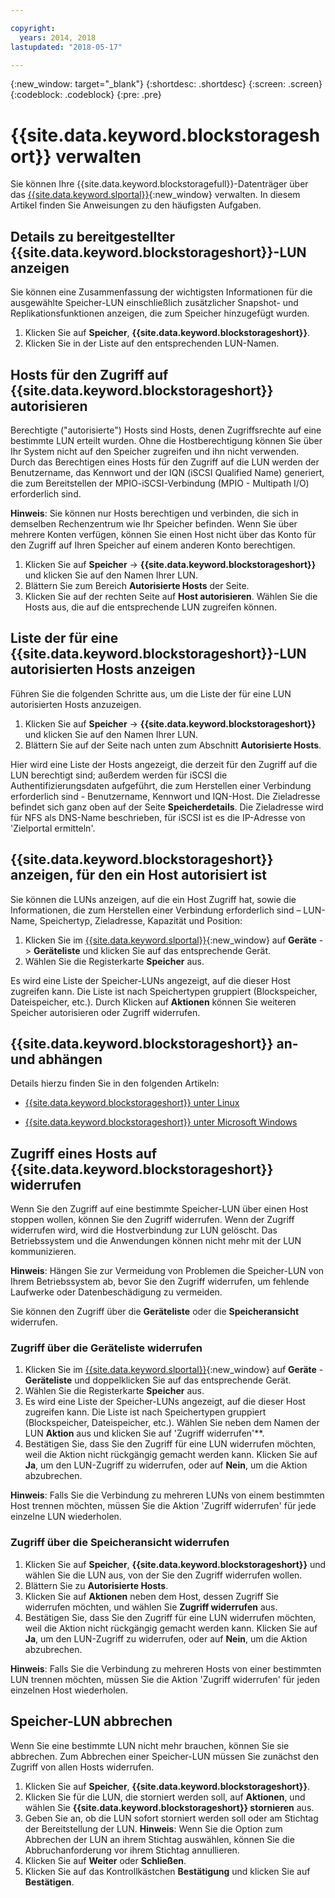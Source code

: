```yaml
---

copyright:
  years: 2014, 2018
lastupdated: "2018-05-17"

---
```

{:new_window: target="_blank"}
{:shortdesc: .shortdesc}
{:screen: .screen}
{:codeblock: .codeblock}
{:pre: .pre}

# {{site.data.keyword.blockstorageshort}} verwalten

Sie können Ihre {{site.data.keyword.blockstoragefull}}-Datenträger über das [{{site.data.keyword.slportal}}](https://control.softlayer.com/){:new_window} verwalten. In diesem Artikel finden Sie Anweisungen zu den häufigsten Aufgaben.

## Details zu bereitgestellter {{site.data.keyword.blockstorageshort}}-LUN anzeigen

Sie können eine Zusammenfassung der wichtigsten Informationen für die ausgewählte Speicher-LUN einschließlich zusätzlicher Snapshot- und Replikationsfunktionen anzeigen, die zum Speicher hinzugefügt wurden.

1. Klicken Sie auf **Speicher**, **{{site.data.keyword.blockstorageshort}}**.
2. Klicken Sie in der Liste auf den entsprechenden LUN-Namen.

## Hosts für den Zugriff auf {{site.data.keyword.blockstorageshort}} autorisieren

Berechtigte ("autorisierte") Hosts sind Hosts, denen Zugriffsrechte auf eine bestimmte LUN erteilt wurden. Ohne die Hostberechtigung können Sie über Ihr System nicht auf den Speicher zugreifen und ihn nicht verwenden. Durch das Berechtigen eines Hosts für den Zugriff auf die LUN werden der Benutzername, das Kennwort und der IQN (iSCSI Qualified Name) generiert, die zum Bereitstellen der MPIO-iSCSI-Verbindung (MPIO - Multipath I/O) erforderlich sind.

**Hinweis**: Sie können nur Hosts berechtigen und verbinden, die sich in demselben Rechenzentrum wie Ihr Speicher befinden. Wenn Sie über mehrere Konten verfügen, können Sie einen Host nicht über das Konto für den Zugriff auf Ihren Speicher auf einem anderen Konto berechtigen.

1. Klicken Sie auf **Speicher** -> **{{site.data.keyword.blockstorageshort}}** und klicken Sie auf den Namen Ihrer LUN.
2. Blättern Sie zum Bereich **Autorisierte Hosts** der Seite.
3. Klicken Sie auf der rechten Seite auf **Host autorisieren**. Wählen Sie die Hosts aus, die auf die entsprechende LUN zugreifen können.

 

## Liste der für eine {{site.data.keyword.blockstorageshort}}-LUN autorisierten Hosts anzeigen

Führen Sie die folgenden Schritte aus, um die Liste der für eine LUN autorisierten Hosts anzuzeigen.

1. Klicken Sie auf **Speicher** -> **{{site.data.keyword.blockstorageshort}}** und klicken Sie auf den Namen Ihrer LUN.
2. Blättern Sie auf der Seite nach unten zum Abschnitt **Autorisierte Hosts**.

Hier wird eine Liste der Hosts angezeigt, die derzeit für den Zugriff auf die LUN berechtigt sind; außerdem werden für iSCSI die Authentifizierungsdaten aufgeführt, die zum Herstellen einer Verbindung erforderlich sind - Benutzername, Kennwort und IQN-Host. Die Zieladresse befindet sich ganz oben auf der Seite **Speicherdetails**. Die Zieladresse wird für NFS als DNS-Name beschrieben, für iSCSI ist es die IP-Adresse von 'Zielportal ermitteln'.

 

## {{site.data.keyword.blockstorageshort}} anzeigen, für den ein Host autorisiert ist

Sie können die LUNs anzeigen, auf die ein Host Zugriff hat, sowie die Informationen, die zum Herstellen einer Verbindung erforderlich sind – LUN-Name, Speichertyp, Zieladresse, Kapazität und Position:

1. Klicken Sie im [{{site.data.keyword.slportal}}](http://control.softlayer.com/){:new_window} auf **Geräte** -> **Geräteliste** und klicken Sie auf das entsprechende Gerät.
2. Wählen Sie die Registerkarte **Speicher** aus.

Es wird eine Liste der Speicher-LUNs angezeigt, auf die dieser Host zugreifen kann. Die Liste ist nach Speichertypen gruppiert (Blockspeicher, Dateispeicher, etc.). Durch Klicken auf **Aktionen** können Sie weiteren Speicher autorisieren oder Zugriff widerrufen.

 

## {{site.data.keyword.blockstorageshort}} an- und abhängen

Details hierzu finden Sie in den folgenden Artikeln:

- [{{site.data.keyword.blockstorageshort}} unter Linux](accessing_block_storage_linux.html)

- [{{site.data.keyword.blockstorageshort}} unter Microsoft Windows](accessing-block-storage-windows.html)

 

## Zugriff eines Hosts auf {{site.data.keyword.blockstorageshort}} widerrufen

Wenn Sie den Zugriff auf eine bestimmte Speicher-LUN über einen Host stoppen wollen, können Sie den Zugriff widerrufen. Wenn der Zugriff widerrufen wird, wird die Hostverbindung zur LUN gelöscht. Das Betriebssystem und die Anwendungen können nicht mehr mit der LUN kommunizieren.

**Hinweis**: Hängen Sie zur Vermeidung von Problemen die Speicher-LUN von Ihrem Betriebssystem ab, bevor Sie den Zugriff widerrufen, um fehlende Laufwerke oder Datenbeschädigung zu vermeiden.

Sie können den Zugriff über die **Geräteliste** oder die **Speicheransicht** widerrufen.

### Zugriff über die Geräteliste widerrufen

1. Klicken Sie im [{{site.data.keyword.slportal}}](https://control.softlayer.com/){:new_window} auf **Geräte** - **Geräteliste** und doppelklicken Sie auf das entsprechende Gerät.
2. Wählen Sie die Registerkarte **Speicher** aus.
3. Es wird eine Liste der Speicher-LUNs angezeigt, auf die dieser Host zugreifen kann. Die Liste ist nach Speichertypen gruppiert (Blockspeicher, Dateispeicher, etc.). Wählen Sie neben dem Namen der LUN **Aktion** aus und klicken Sie auf 'Zugriff widerrufen'**.
4. Bestätigen Sie, dass Sie den Zugriff für eine LUN widerrufen möchten, weil die Aktion nicht rückgängig gemacht werden kann. Klicken Sie auf **Ja**, um den LUN-Zugriff zu widerrufen, oder auf **Nein**, um die Aktion abzubrechen.

**Hinweis**: Falls Sie die Verbindung zu mehreren LUNs von einem bestimmten Host trennen möchten, müssen Sie die Aktion 'Zugriff widerrufen' für jede einzelne LUN wiederholen.


### Zugriff über die Speicheransicht widerrufen

1. Klicken Sie auf **Speicher**, **{{site.data.keyword.blockstorageshort}}** und wählen Sie die LUN aus, von der Sie den Zugriff widerrufen wollen.
2. Blättern Sie zu **Autorisierte Hosts**.
3. Klicken Sie auf **Aktionen** neben dem Host, dessen Zugriff Sie widerrufen möchten, und wählen Sie **Zugriff widerrufen** aus.
4. Bestätigen Sie, dass Sie den Zugriff für eine LUN widerrufen möchten, weil die Aktion nicht rückgängig gemacht werden kann. Klicken Sie auf **Ja**, um den LUN-Zugriff zu widerrufen, oder auf **Nein**, um die Aktion abzubrechen.

**Hinweis**: Falls Sie die Verbindung zu mehreren Hosts von einer bestimmten LUN trennen möchten, müssen Sie die Aktion 'Zugriff widerrufen' für jeden einzelnen Host wiederholen.

 

## Speicher-LUN abbrechen

Wenn Sie eine bestimmte LUN nicht mehr brauchen, können Sie sie abbrechen. Zum Abbrechen einer Speicher-LUN müssen Sie zunächst den Zugriff von allen Hosts widerrufen.

1. Klicken Sie auf **Speicher**, **{{site.data.keyword.blockstorageshort}}**.
2. Klicken Sie für die LUN, die storniert werden soll, auf **Aktionen**, und wählen Sie **{{site.data.keyword.blockstorageshort}} stornieren** aus.
3. Geben Sie an, ob die LUN sofort storniert werden soll oder am Stichtag der Bereitstellung der LUN.
**Hinweis**: Wenn Sie die Option zum Abbrechen der LUN an ihrem Stichtag auswählen, können Sie die Abbruchanforderung vor ihrem Stichtag annullieren.
4. Klicken Sie auf **Weiter** oder **Schließen**. 
5. Klicken Sie auf das Kontrollkästchen **Bestätigung** und klicken Sie auf **Bestätigen**.

 

